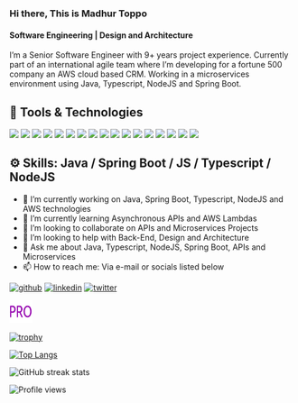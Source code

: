 ### Hi there, This is Madhur Toppo
#### Software Engineering | Design and Architecture

I’m a Senior Software Engineer with 9+ years project experience. Currently part of an international agile team where I’m developing for a fortune 500 company an AWS cloud based CRM. Working in a microservices environment using Java, Typescript, NodeJS and Spring Boot.

## 🔧 Tools & Technologies
![](https://img.shields.io/badge/Code-Java-informational?style=for-the-badge&logo=jvm&logoColor=white&color=2bbc8a)
![](https://img.shields.io/badge/Code-JavaScript-informational?style=for-the-badge&logo=javascript&logoColor=white&color=2bbc8a)
![](https://img.shields.io/badge/Code-TypeScript-informational?style=for-the-badge&logo=typescript&logoColor=white&color=2bbc8a)
![](https://img.shields.io/badge/Code-NodeJS-informational?style=for-the-badge&logo=node.js&logoColor=white&color=2bbc8a)
![](https://img.shields.io/badge/Code-Spring-informational?style=for-the-badge&logo=spring&logoColor=white&color=2bbc8a)
![](https://img.shields.io/badge/Tools-MySQL-informational?style=for-the-badge&logo=mysql&logoColor=white&color=2bbc8a)
![](https://img.shields.io/badge/Tools-MongoDB-informational?style=for-the-badge&logo=mongodb&logoColor=white&color=2bbc8a)
![](https://img.shields.io/badge/Tools-Redis-informational?style=for-the-badge&logo=redis&logoColor=white&color=2bbc8a)
![](https://img.shields.io/badge/Tools-Kafka-informational?style=for-the-badge&logo=kafka&logoColor=white&color=2bbc8a)
![](https://img.shields.io/badge/Tools-Docker-informational?style=for-the-badge&logo=docker&logoColor=white&color=2bbc8a)
![](https://img.shields.io/badge/Tools-Terraform-informational?style=for-the-badge&logo=terraform&logoColor=white&color=2bbc8a)
![](https://img.shields.io/badge/Tools-Kubernetes-informational?style=for-the-badge&logo=kubernetes&logoColor=white&color=2bbc8a)
![](https://img.shields.io/badge/Tools-Elasticsearch-informational?style=for-the-badge&logo=elasticsearch&logoColor=white&color=2bbc8a)
![](https://img.shields.io/badge/OS-Mac-informational?style=for-the-badge&logo=macos&logoColor=white&color=2bbc8a)
![](https://img.shields.io/badge/Tools-Kibana-informational?style=for-the-badge&logo=kibana&logoColor=white&color=2bbc8a)
![](https://img.shields.io/badge/OS-Linux-informational?style=for-the-badge&logo=linux&logoColor=white&color=2bbc8a)
![](https://img.shields.io/badge/OS-Mac-informational?style=for-the-badge&logo=macos&logoColor=white&color=2bbc8a)


## ⚙️ Skills: Java / Spring Boot / JS / Typescript / NodeJS

- 🔭 I’m currently working on Java, Spring Boot, Typescript, NodeJS and AWS technologies
- 🌱 I’m currently learning Asynchronous APIs and AWS Lambdas
- 👯 I’m looking to collaborate on APIs and Microservices Projects
- 🤔 I’m looking to help with Back-End, Design and Architecture
- 💬 Ask me about Java, Typescript, NodeJS, Spring Boot, APIs and Microservices
- 📫 How to reach me: Via e-mail or socials listed below

[<img src='https://cdn.jsdelivr.net/npm/simple-icons@3.0.1/icons/github.svg' alt='github' height='40'>](https://github.com/madhurtoppo)  [<img src='https://cdn.jsdelivr.net/npm/simple-icons@3.0.1/icons/linkedin.svg' alt='linkedin' height='40'>](https://www.linkedin.com/in/madhurtoppo/)  [<img src='https://cdn.jsdelivr.net/npm/simple-icons@3.0.1/icons/twitter.svg' alt='twitter' height='40'>](https://twitter.com/madhurtoppo)  

<a href='https://github.com/pricing'><img src='https://raw.githubusercontent.com/acervenky/animated-github-badges/master/assets/pro.gif' width='40' height='40'></a> 

[![trophy](https://github-profile-trophy.vercel.app/?username=madhurtoppo)](https://github.com/ryo-ma/github-profile-trophy)

[![Top Langs](https://github-readme-stats.vercel.app/api/top-langs/?username=madhurtoppo&layout=compact)](https://github.com/anuraghazra/github-readme-stats)

<!-- ![GitHub Activity Graph](https://activity-graph.herokuapp.com/graph?username=madhurtoppo)   -->

![GitHub streak stats](https://github-readme-streak-stats.herokuapp.com/?user=madhurtoppo)  

![Profile views](https://gpvc.arturio.dev/madhurtoppo?color=2bbc8a&edge_flat=true)  

